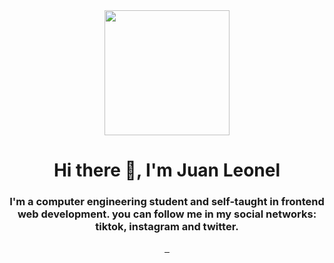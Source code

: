 <div id="header" align="center">
  <img src="https://media.giphy.com/media/Y4ak9Ki2GZCbJxAnJD/giphy.gif" width="200">
  <h1 align="center">Hi there 👋, I'm Juan Leonel</h1>
  <h3 align="center">I'm a computer engineering student and self-taught in frontend web development. 
    you can follow me in my social networks: tiktok, instagram and twitter.</h3>
</div>

<div id="badges" align="center">

<a href="http://www.instagram.com/juanleonel_" target="_blank">
      <img src="https://img.shields.io/badge/Instagram-E4405F?style=for-the-badge&logo=instagram&logoColor=white" alt="">
    </a>
  <a href="http://www.twitter.com/juanleonel_" target="_blank">
     <img src="https://img.shields.io/badge/Twitter-1DA1F2?style=for-the-badge&logo=twitter&logoColor=white" alt="">
    </a>
  <a href="http://tiktok.com/@watermelon.code_" target="_blank">
     <img src="https://img.shields.io/badge/TikTok-%23000000.svg?style=for-the-badge&logo=TikTok&logoColor=white" alt="">
    </a>
  </div>

<!--
**Juanleonel03/Juanleonel03** is a ✨ _special_ ✨ repository because its `README.md` (this file) appears on your GitHub profile.

Here are some ideas to get you started:

- 🔭 I’m currently working on ...
- 🌱 I’m currently learning ...
- 👯 I’m looking to collaborate on ...
- 🤔 I’m looking for help with ...
- 💬 Ask me about ...
- 📫 How to reach me: ...
- 😄 Pronouns: ...
- ⚡ Fun fact: ...
-->
